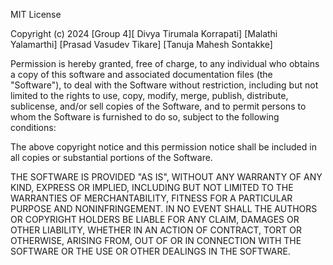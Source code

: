 MIT License

Copyright (c) 2024 [Group 4][ Divya Tirumala Korrapati] [Malathi Yalamarthi] [Prasad Vasudev Tikare] [Tanuja Mahesh Sontakke]

Permission is hereby granted, free of charge, to any individual who obtains a copy
of this software and associated documentation files (the "Software"), to deal
with the Software without restriction, including but not limited to the rights
to use, copy, modify, merge, publish, distribute, sublicense, and/or sell
copies of the Software, and to permit persons to whom the Software is
furnished to do so, subject to the following conditions:

The above copyright notice and this permission notice shall be included in all
copies or substantial portions of the Software.

THE SOFTWARE IS PROVIDED "AS IS", WITHOUT ANY WARRANTY OF ANY KIND, EXPRESS OR
IMPLIED, INCLUDING BUT NOT LIMITED TO THE WARRANTIES OF MERCHANTABILITY,
FITNESS FOR A PARTICULAR PURPOSE AND NONINFRINGEMENT. IN NO EVENT SHALL THE
AUTHORS OR COPYRIGHT HOLDERS BE LIABLE FOR ANY CLAIM, DAMAGES OR OTHER
LIABILITY, WHETHER IN AN ACTION OF CONTRACT, TORT OR OTHERWISE, ARISING FROM,
OUT OF OR IN CONNECTION WITH THE SOFTWARE OR THE USE OR OTHER DEALINGS IN THE
SOFTWARE.
